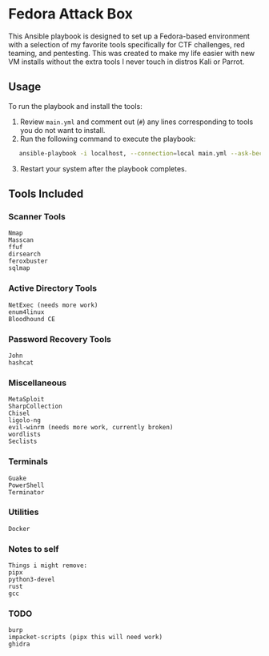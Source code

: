 # Fedora Attack Box
This Ansible playbook is designed to set up a Fedora-based environment with a selection of my favorite tools specifically for CTF challenges, red teaming, and pentesting. This was created to make my life easier with new VM installs without the extra tools I never touch in distros Kali or Parrot.


## Usage
To run the playbook and install the tools:

1. Review `main.yml` and comment out (`#`) any lines corresponding to tools you do not want to install.
2. Run the following command to execute the playbook:
```bash
   ansible-playbook -i localhost, --connection=local main.yml --ask-become-pass
```
3. Restart your system after the playbook completes.

## Tools Included
### Scanner Tools
```
Nmap
Masscan
ffuf
dirsearch
feroxbuster
sqlmap
```

### Active Directory Tools
```
NetExec (needs more work)
enum4linux
Bloodhound CE
```

### Password Recovery Tools
```
John
hashcat
```

### Miscellaneous
```
MetaSploit
SharpCollection
Chisel
ligolo-ng
evil-winrm (needs more work, currently broken)
wordlists
Seclists
```

### Terminals
```
Guake
PowerShell
Terminator
```

### Utilities
```
Docker
```

### Notes to self
```
Things i might remove:
pipx
python3-devel
rust
gcc
```

### TODO
```
burp
impacket-scripts (pipx this will need work)
ghidra
```